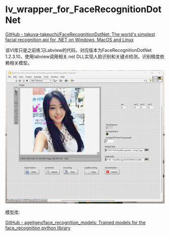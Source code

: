 # lv_wrapper_for_FaceRecognitionDotNet

[GitHub - takuya-takeuchi/FaceRecognitionDotNet: The world&#39;s simplest facial recognition api for .NET on Windows, MacOS and Linux](https://github.com/takuya-takeuchi/FaceRecognitionDotNet)

该VI库只是之前练习Labview的代码，对应版本为FaceRecognitionDotNet 1.2.3.10，使用labview调用相关.net DLL实现人脸识别和关键点检测，识别精度依赖相关模型。

![搜狗截图20230614084437.png](搜狗截图20230614084437.png)

模型库:

[GitHub - ageitgey/face_recognition_models: Trained models for the face_recognition python library](https://github.com/ageitgey/face_recognition_models/)
